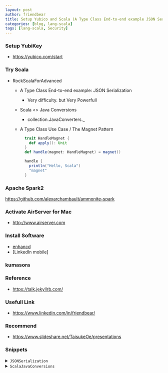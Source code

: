 ```yaml
---
layout: post
author: friendbear
title: Setup Yubico and Scala (A Type Class End-to-end example JSON Serialization)
categories: [blog, lang-scala]
tags: [lang-scala, Security]
---
```


### Setup YubiKey
* <https://yubico.com/start>

### Try Scala
- RockScalaForAdvanced
  - A Type Class End-to-end example: JSON Serialization
    - Very difficulty. but Very Powerfull
  - Scala <> Java Conversions
    - collection.JavaConverters._
  - A Type Class Use Case / The Magnet Pattern

    ```scala
      trait HandleMagnet {
        def apply(): Unit
      }
      def handle(magnet: HandleMagnet) = magnet()

      handle {
        println("Hello, Scala")
        "magnet"
      }
    ```

### Apache Spark2
<https://github.com/alexarchambault/ammonite-spark>

### Activate AirServer for Mac
* <http://www.airserver.com>


### Install Software
* [enhancd](https://github.com/b4b4r07/enhancd)
* [LinkedIn mobile]

### kumasora

### Reference
* <https://talk.jekyllrb.com/>

### Usefull Link
* <https://www.linkedin.com/in/friendbear/>
### Recommend
* <https://www.slideshare.net/TaisukeOe/presentations>

### Snippets

<details>
<summary><code>JSONSerialization</code></summary>
<pre>
<code>
#!/usr/bin/env amm
@main
def JSONSerialization(args: String*) = {

  /*
    Users, posts, feeds
    Serialize to JSON
   */
  case class User(name: String, age: Int, email: String)
  case class Post(content: String, createdAt: Date)
  case class Feed(user: User, posts: List[Post])

  /*
    1 - intermediate data types: Int, String, List, Date
    2 - type classes for conversion to intermediate data types
    3 - serialize to JSON
   */
  sealed trait JSONValue { // intermediate data type
    def stringify: String
  }

  final case class JSONString(value: String) extends JSONValue {
    def stringify: String = "\"" + value + "\""
  }
  final case class JSONNumber(value: Int) extends JSONValue {
    def stringify: String = value.toString
  }
  final case class JSONArray(values: List[JSONValue]) extends JSONValue {
    def stringify: String = values.map(_.stringify).mkString("[", ",", "]")
  }

  final case class JSONObject(values: Map[String, JSONValue]) extends JSONValue {
    /*
     {
        name: "John"
        age: 22
        friends: [ ... ]
        latestPost: {
          content: "Scala Rocks"
          date: ...
        }
      }
     */
    def stringify: String = values.map {
      case (key, value) => "\"" + key + "\":" + value.stringify
    }.mkString("{", ",", "}")
  }

  val test1 = {
    val data = JSONArray(
      List(
      JSONObject(
          Map(
            "user" -> JSONString("Daniel"),
            "posts" -> JSONArray(List(
              JSONString("Scala Rocks!"),
              JSONNumber(453)
            ))
          )
        ),
        JSONObject(
          Map(
            "user" -> JSONString("Daniel"),
            "posts" -> JSONArray(List(
              JSONString("Scala Rocks!"),
              JSONNumber(453)
            ))
          )
        )
      )
    )
    println(data.stringify)
  }

  // type class
  /*
    1 - type class
    2 - type class instances (implicit)
    3 - pimp library to use type class instances
   */
  // call stringify on result
  // 2.1
  trait JSONConverter[T] {
    def convert(value: T): JSONValue
  }
  // 2.2
  implicit object StringConverter extends JSONConverter[String] {
    def convert(value: String): JSONValue = JSONString(value)
  }
  // 2.3 conversion
  implicit class JSONOpts[T](value: T) {
    def toJSON(implicit converter: JSONConverter[T]): JSONValue =
      converter.convert(value)
  }

  implicit object NumberConverter extends JSONConverter[Int] {
    def convert(value: Int): JSONValue = JSONNumber(value)
  }
  // custom data types
  implicit object UserConverter extends JSONConverter[User] {
    def convert(user: User): JSONValue = JSONObject(Map(
      "name" -> JSONString(user.name),
      "age" -> JSONNumber(user.age),
      "email" -> JSONString(user.email)
    ))

  }
  implicit object PostConverter extends JSONConverter[Post] {
    def convert(post: Post): JSONValue = JSONObject(Map(
      "content" -> JSONString(post.content),
      "createdAt:" -> JSONString(post.createdAt.toString)
    ))

  }
  implicit object FeedConverter extends JSONConverter[Feed] {
    //def convert(feed: Feed): JSONValue = JSONObject(Map(
    //  "user" -> UserConverter.convert(feed.user),   // TODO
    //  "posts" -> JSONArray(feed.posts.map(PostConverter.convert(_))   // TODO
    //)))
    def convert(feed: Feed): JSONValue = JSONObject(Map(
      "user" -> feed.user.toJSON,
      "posts" -> JSONArray(feed.posts.map(_.toJSON)
      )))
  }

  val test2 = {
    val now = new Date(System.currentTimeMillis())
    val john = User("John", 34, "john@rockthejvm.com")
    val feed = Feed(john, List(
      Post("hello", now),
      Post("look at this cute puppy", now)
    ))
    println(feed.toJSON.stringify)
  }
}
</code>
</pre>
</details>

<details>
<summary><code>ScalaJavaConversions</code></summary>
<pre>
<code>
#!/usr/bin/env amm

import java.{util => ju}
@main
def ScalaJavaConversions(args: String*) = {

  import collection.JavaConverters._

  val javaSet: ju.Set[Int] = new ju.HashSet[Int]()

  val test1 = {
    1 to 5 foreach javaSet.add
    println(javaSet)
  }

  val scalaSet = javaSet.asScala

  /*
  　Iterator
    Iterable
    ju.List - scala.mutable.Buffer
    ju.Set - scala.mutable.Set
    ju.Map - scala.mutable.Map
   */
  import collection.mutable._
  val numbersBuffer = ArrayBuffer[Int](1, 2, 3)
  val juNumbersBuffer = numbersBuffer.asJava

  val numbers = List(1, 2, 3)
  val juNumbers = numbers.asJava
  val backToScala = juNumbers.asScala

  val test2 = {
    println(juNumbersBuffer.asScala eq numbersBuffer)
    println(backToScala eq numbers) // false
    println(backToScala == numbers) // true
  }
  /*
    Exercise
    create a Scala-Java Optional-Option
        .asScala
   */
  class ToScala[T](value: => T) {
    def asScala: T = value
  }
  implicit def asScalaOptional[T](o: ju.Optional[T]): ToScala[Option[T]] = new ToScala[Option[T]](
    if (o.isPresent) Some(o.get) else None
  )

  val test3 ={
    val juOptional: ju.Optional[Int] = ju.Optional.of(2)
    val scalaOption = juOptional.asScala
    println(scalaOption)
  }
}

</code>
</pre>
<details>
<summary><code>A Type Class Use Case / The Magnet Pattern</code></summary>
<pre>
<code>
#!/usr/bin/env amm

import scala.concurrent.Future
import scala.concurrent.ExecutionContext.Implicits.global
@main
def MagnetPattern(args: String*) = {
  // MagnetPattern is method overloading
  class P2PRequest
  class P2PResponse
  class Serializer[T]
  trait Actor {
    def receive(statusCode: Int): Int
    def receive(request: P2PRequest): Int
    def receive(response: P2PResponse): Int
    def receive[T : Serializer](message: T): Int
    def receive[T : Serializer](message: T, statusCode: Int): Int
    def receive(future: Future[P2PRequest])
    // def receive(future: Future[P2PResponse]): Int => Generics type compile error
    // lots of overloads
  }

  /* Troubles
    1 - type erasure
    2 - lifting doesn't work for all overloads

      val receiveFV = receive _ // ?!

    3 - code duplication
    4 - type interrence and default args

      actor.receive(?!)
   */

  // Magnet Pattern (Type Parameter) 🔴
  trait MessageMagnet[Result] {
    def apply(): Result
  }

  def receive[R](magnet: MessageMagnet[R]): R = magnet.apply()

  implicit class FromP2PRequest(request: P2PRequest) extends MessageMagnet[Int] {
    def apply(): Int = {
      // logic for handling a P2P request
      println("Handling P2P request")
      42
    }
  }
  implicit class FromP2PResponse(response: P2PResponse) extends MessageMagnet[Int] {
    def apply(): Int = {
      // logic for handling a P2P response
      println("Handling P2P response")
      24
    }
  }
  // call a Magnet Pattern
  val test1 = {
    receive(new P2PRequest)
    receive(new P2PResponse)
  }

  // 1 - no more type erasure problems!
  implicit class FromResponseFuture(future: Future[P2PResponse]) extends MessageMagnet[Int] {
    def apply(): Int = 2
  }
  implicit class FromRequestFuture(future: Future[P2PRequest]) extends MessageMagnet[Int] {
    def apply(): Int = 3
  }

  val test2 = {
    println(receive(Future(new P2PRequest)))
    println(receive(Future(new P2PResponse)))
  }

  // 2 - lifting works
  trait MathLib {
    def add1(x: Int) = x + 1
    def add1(x: String) = x.toInt + 1
  }
  // "magnetize"
  trait AddMagnet {
    def apply(): Int // concrete not Type Parameter 🔴
  }
  def add1(magnet: AddMagnet): Int = magnet()

  implicit class AddInt(x: Int) extends AddMagnet {
    override def apply(): Int = x + 1
  }
  implicit class AddString(s: String) extends AddMagnet {
    override def apply(): Int = s.toInt + 1
  }

  val test3 = {
    val addFV = add1 _
    println(addFV(1))
    println(addFV("3"))
    val receiveFV = receive _ // => MessageMagnet[Noting]
  }

  /*
    Drawbacks
    1 - verbose
    2 - harder to read
    3 - you can't name or place default arguments
    4 - call by name  doesn't work correctly
    (exercise: prove it!) (hint; side effects
   */
  class Hander {
    def handle(s: => String): Unit = {
      println(s)
      println(s)
    }
  }
  trait HandleMagnet {
    def apply(): Unit
  }
  def handle(magnet: HandleMagnet) = magnet()

  implicit class StringHandle(s: => String) extends HandleMagnet {
    override def apply(): Unit = {
      println(s)
      println(s)
    }
  }

  def sideEffectMethod(): String = {
    println("Hello Scala")
    "hahaha"
  }
  handle(sideEffectMethod()) // =>
  handle {
    println("Hello, Scala")
    "magnet"
  }
}
</code>
</pre>
</details>
<details>
<summary>-</summary>
<pre>
<code>
#!/usr/bin/env amm

@main
def ImplicitOrdering(args: String*) = {
}

</code>
</pre>
</details>

